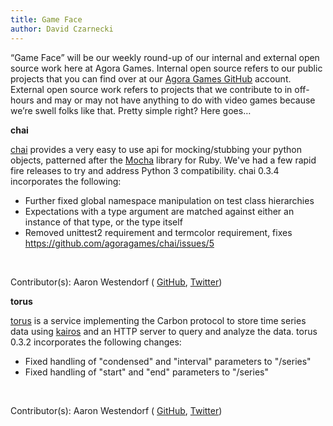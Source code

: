 ```yaml
---
title: Game Face
author: David Czarnecki
---
```

“Game Face” will be our weekly round-up of our internal and external open source work here at Agora Games. Internal open source refers to our public projects that you can find over at our [Agora Games GitHub](https://github.com/agoragames/) account. External open source work refers to projects that we contribute to in off-hours and may or may not have anything to do with video games because we’re swell folks like that. Pretty simple right? Here goes…

 **chai**

 [chai](https://github.com/agoragames/chai) provides a very easy to use api for mocking/stubbing your python objects, patterned after the [Mocha](http://mocha.rubyforge.org/) library for Ruby. We've had a few rapid fire releases to try and address Python 3 compatibility. chai 0.3.4 incorporates the following:

- Further fixed global namespace manipulation on test class hierarchies
- Expectations with a type argument are matched against either an instance of that type, or the type itself
- Removed unittest2 requirement and termcolor requirement, fixes https://github.com/agoragames/chai/issues/5

 

 Contributor(s): Aaron Westendorf ( [GitHub](https://github.com/awestendorf/), [Twitter](https://twitter.com/WashUffize))

 **torus**

 [torus](https://github.com/agoragames/torus) is a service implementing the Carbon protocol to store time series data using [kairos](https://github.com/agoragames/kairos) and an HTTP server to query and analyze the data. torus 0.3.2 incorporates the following changes:
- Fixed handling of "condensed" and "interval" parameters to "/series"
- Fixed handling of "start" and "end" parameters to "/series"

 

 Contributor(s): Aaron Westendorf ( [GitHub](https://github.com/awestendorf/), [Twitter](https://twitter.com/WashUffize))
